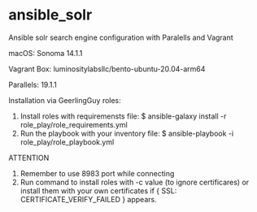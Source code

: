 # ansible_solr
Ansible solr search engine configuration with Paralells and Vagrant

macOS: Sonoma 14.1.1

Vagrant Box: luminositylabsllc/bento-ubuntu-20.04-arm64

Parallels: 19.1.1

Installation via GeerlingGuy roles:

1. Install roles with requiremensts file:
     $ ansible-galaxy install -r role_play/role_requirements.yml
3. Run the playbook with your inventory file:
     $ ansible-playbook -i role_play/role_playbook.yml

ATTENTION
  1. Remember to use 8983 port while connecting
  2. Run command to install roles with -c value (to ignore certificares) or install them with your own certificates if { SSL: CERTIFICATE_VERIFY_FAILED } appears.
